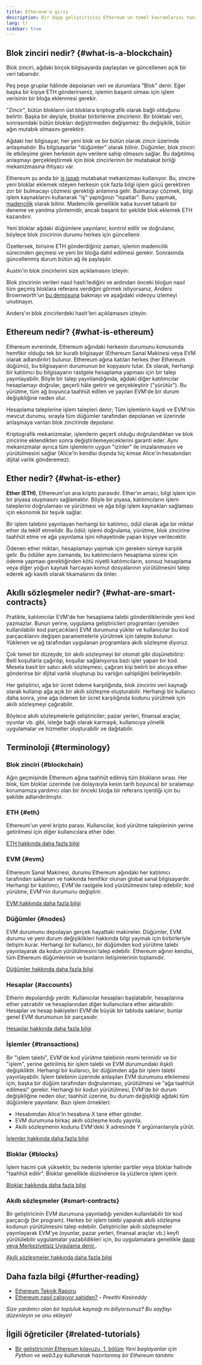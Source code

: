 ```yaml
---
title: Ethereum'a giriş
description: Bir dapp geliştiricisi Ethereum'un temel kavramlarını tanıtıyor.
lang: tr
sidebar: true
---
```


## Blok zinciri nedir? {#what-is-a-blockchain}

Blok zinciri, ağdaki birçok bilgisayarda paylaşılan ve güncellenen açık bir veri tabanıdır.

Peş peşe gruplar hâlinde depolanan veri ve durumlara "Blok" denir. Eğer başka bir kişiye ETH gönderirseniz, işlemin başarılı olması için işlem verisinin bir bloğa eklenmesi gerekir.

"Zincir", bütün blokların üst bloklara kriptografik olarak bağlı olduğunu belirtir. Başka bir deyişle, bloklar birbirlerine zincirlenir. Bir bloktaki veri, sonrasındaki bütün blokları değiştirmeden değişemez: Bu değişiklik, bütün ağın mutabık olmasını gerektirir.

Ağdaki her bilgisayar, her yeni blok ve bir bütün olarak zincir üzerinde anlaşmalıdır. Bu bilgisayarlar "düğümler" olarak bilinir. Düğümler, blok zinciri ile etkileşime giren herkesin aynı verilere sahip olmasını sağlar. Bu dağıtılmış anlaşmayı gerçekleştirmek için blok zincirlerinin bir mutabakat birliği mekanizmasına ihtiyacı var.

Ethereum şu anda bir [iş ispatı](/developers/docs/consensus-mechanisms/pow/) mutabakat mekanizması kullanıyor. Bu, zincire yeni bloklar eklemek isteyen herkesin çok fazla bilgi işlem gücü gerektiren zor bir bulmacayı çözmesi gerektiği anlamına gelir. Bulmacayı çözmek, bilgi işlem kaynaklarını kullanarak "iş" yaptığınızı "ispatlar". Bunu yapmak, [madencilik](/developers/docs/consensus-mechanisms/pow/mining/) olarak bilinir. Madencilik genellikle kaba kuvvet tabanlı bir deneme ve yanılma yöntemidir, ancak başarılı bir şekilde blok eklemek ETH kazandırır.

Yeni bloklar ağdaki düğümlere yayınlanır, kontrol edilir ve doğrulanır, böylece blok zincirinin durumu herkes için güncellenir.

Özetlersek, birisine ETH gönderdiğiniz zaman, işlemin madencilik sürecinden geçmesi ve yeni bir bloğa dahil edilmesi gerekir. Sonrasında güncellenmiş durum bütün ağ ile paylaşılır.

Austin'in blok zincirlerini size açıklamasını izleyin:

<YouTube id="zcX7OJ-L8XQ" />

Blok zincirinin verileri nasıl hash'lediğini ve ardından önceki bloğun nasıl tüm geçmiş bloklara referans verdiğini görmek istiyorsanız, Anders Brownworth'un [bu demosuna](https://andersbrownworth.com/blockchain/blockchain) bakmayı ve aşağıdaki videoyu izlemeyi unutmayın.

Anders'ın blok zincirlerdeki hash'leri açıklamasını izleyin:

<YouTube id="_160oMzblY8" />

## Ethereum nedir? {#what-is-ethereum}

Ethereum evreninde, Ethereum ağındaki herkesin durumunu konusunda hemfikir olduğu tek bir kurallı bilgisayar (Ethereum Sanal Makinesi veya EVM olarak adlandırılır) bulunur. Ethereum ağına katılan herkes (her Ethereum düğümü), bu bilgisayarın durumunun bir kopyasını tutar. Ek olarak, herhangi bir katılımcı bu bilgisayarın rastgele hesaplama yapması için bir talep yayınlayabilir. Böyle bir talep yayınlandığında, ağdaki diğer katılımcılar hesaplamayı doğrular, geçerli hâle getirir ve gerçekleştirir ("yürütür"). Bu yürütme, tüm ağ boyunca taahhüt edilen ve yayılan EVM'de bir durum değişikliğine neden olur.

Hesaplama taleplerine işlem talepleri denir; Tüm işlemlerin kaydı ve EVM'nin mevcut durumu, sırayla tüm düğümler tarafından depolanan ve üzerinde anlaşmaya varılan blok zincirinde depolanır.

Kriptografik mekanizmalar, işlemlerin geçerli olduğu doğrulandıktan ve blok zincirine eklendikten sonra değiştirilemeyeceklerini garanti eder. Aynı mekanizmalar ayrıca tüm işlemlerin uygun "izinler" ile imzalanmasını ve yürütülmesini sağlar (Alice'in kendisi dışında hiç kimse Alice'in hesabından dijital varlık gönderemez).

## Ether nedir? {#what-is-ether}

**Ether (ETH)**, Ethereum'un ana kripto parasıdır. Ether'ın amacı, bilgi işlem için bir piyasa oluşmasını sağlamaktır. Böyle bir piyasa, katılımcıların işlem taleplerini doğrulaması ve yürütmesi ve ağa bilgi işlem kaynakları sağlaması için ekonomik bir teşvik sağlar.

Bir işlem talebini yayınlayan herhangi bir katılımcı, ödül olarak ağa bir miktar ether da teklif etmelidir. Bu ödül; işlemi doğrulama, yürütme, blok zincirine taahhüt etme ve ağa yayınlama işini nihayetinde yapan kişiye verilecektir.

Ödenen ether miktarı, hesaplamayı yapmak için gereken süreye karşılık gelir. Bu ödüller aynı zamanda, bu katılımcıların hesaplama süresi için ödeme yapması gerektiğinden kötü niyetli katılımcıların, sonsuz hesaplama veya diğer yoğun kaynak harcayan komut dosyalarının yürütülmesini talep ederek ağı kasıtlı olarak tıkamalarını da önler.

## Akıllı sözleşmeler nedir? {#what-are-smart-contracts}

Pratikte, katılımcılar EVM'de her hesaplama talebi gönderdiklerinde yeni kod yazmazlar. Bunun yerine, uygulama geliştiricileri programları (yeniden kullanılabilir kod parçacıkları) EVM durumuna yükler ve kullanıcılar bu kod parçacıklarını değişen parametrelerle yürütmek için talepte bulunur. Yüklenen ve ağ tarafından uygulanan programlara akıllı sözleşme diyoruz.

Çok temel bir düzeyde, bir akıllı sözleşmeyi bir otomat gibi düşünebiliriz: Belli koşullarla çağırılıp, koşullar sağlanıyorsa bazı işler yapan bir kod. Mesela basit bir satıcı akıllı sözleşmesi, çağıran kişi belirli bir alıcıya ether gönderirse bir dijital varlık oluşturup bu varlığın sahipliğini belirleyebilir.

Her geliştirici, ağa bir ücret ödeme karşılığında, blok zincirini veri kaynağı olarak kullanıp ağa açık bir akıllı sözleşme oluşturabilir. Herhangi bir kullanıcı daha sonra, yine ağa ödenen bir ücret karşılığında kodunu yürütmek için akıllı sözleşmeyi çağırabilir.

Böylece akıllı sözleşmelerle geliştiriciler; pazar yerleri, finansal araçlar, oyunlar vb. gibi, isteğe bağlı olarak karmaşık, kullanıcıya yönelik uygulamalar ve hizmetler oluşturabilir ve dağıtabilir.

## Terminoloji {#terminology}

### Blok zinciri {#blockchain}

Ağın geçmişinde Ethereum ağına taahhüt edilmiş tüm blokların sırası. Her blok, tüm bloklar üzerinde (ve dolayısıyla kesin tarih boyunca) bir sıralamayı korumamıza yardımcı olan bir önceki bloğa bir referans içerdiği için bu şekilde adlandırılmıştır.

### ETH {#eth}

Ethereum'un yerel kripto parası. Kullanıcılar, kod yürütme taleplerinin yerine getirilmesi için diğer kullanıcılara ether öder.

[ETH hakkında daha fazla bilgi](/developers/docs/intro-to-ether/)

### EVM {#evm}

Ethereum Sanal Makinesi, durumu Ethereum ağındaki her katılımcı tarafından saklanan ve hakkında hemfikir olunan global sanal bilgisayardır. Herhangi bir katılımcı, EVM'de rastgele kod yürütülmesini talep edebilir; kod yürütme, EVM'nin durumunu değiştirir.

[EVM hakkında daha fazla bilgi](/developers/docs/evm/)

### Düğümler {#nodes}

EVM durumunu depolayan gerçek hayattaki makineler. Düğümler, EVM durumu ve yeni durum değişiklikleri hakkında bilgi yaymak için birbirleriyle iletişim kurar. Herhangi bir kullanıcı, bir düğümden kod yürütme talebi yayınlayarak da kodun yürütülmesini talep edebilir. Ethereum ağının kendisi, tüm Ethereum düğümlerinin ve bunların iletişimlerinin toplamıdır.

[Düğümler hakkında daha fazla bilgi](/developers/docs/nodes-and-clients/)

### Hesaplar {#accounts}

Etherin depolandığı yerdir. Kullanıcılar hesapları başlatabilir, hesaplarına ether yatırabilir ve hesaplarından diğer kullanıcılara ether aktarabilir. Hesaplar ve hesap bakiyeleri EVM'de büyük bir tabloda saklanır; bunlar genel EVM durumunun bir parçasıdır.

[Hesaplar hakkında daha fazla bilgi](/developers/docs/accounts/)

### İşlemler {#transactions}

Bir "işlem talebi", EVM'de kod yürütme talebinin resmi terimidir ve bir "işlem", yerine getirilmiş bir işlem talebi ve EVM durumundaki ilişkili değişikliktir. Herhangi bir kullanıcı, bir düğümden ağa bir işlem talebi yayınlayabilir. İşlem talebinin üzerinde anlaşılan EVM durumunu etkilemesi için, başka bir düğüm tarafından doğrulanması, yürütülmesi ve "ağa taahhüt edilmesi" gerekir. Herhangi bir kodun yürütülmesi, EVM'de bir durum değişikliğine neden olur; taahhüt üzerine, bu durum değişikliği ağdaki tüm düğümlere yayınlanır. Bazı işlem örnekleri:

- Hesabımdan Alice'in hesabına X tane ether gönder.
- EVM durumuna birkaç akıllı sözleşme kodu yayınla.
- Akıllı sözleşmenin kodunu EVM'deki X adresinde Y argümanlarıyla yürüt.

[İşlemler hakkında daha fazla bilgi](/developers/docs/transactions/)

### Bloklar {#blocks}

İşlem hacmi çok yüksektir, bu nedenle işlemler partiler veya bloklar halinde "taahhüt edilir". Bloklar genellikle düzinelerce ila yüzlerce işlem içerir.

[Bloklar hakkında daha fazla bilgi](/developers/docs/blocks/)

### Akıllı sözleşmeler {#smart-contracts}

Bir geliştiricinin EVM durumuna yayınladığı yeniden kullanılabilir bir kod parçacığı (bir program). Herkes bir işlem talebi yaparak akıllı sözleşme kodunun yürütülmesini talep edebilir. Geliştiriciler akıllı sözleşmeler yayınlayarak EVM'ye (oyunlar, pazar yerleri, finansal araçlar vb.) keyfi yürütülebilir uygulamalar yazabildikleri için, bu uygulamalara genellikle [dapp veya Merkeziyetsiz Uygulama denir.](/developers/docs/dapps/).

[Akıllı sözleşmeler hakkında daha fazla bilgi](/developers/docs/smart-contracts/)

## Daha fazla bilgi {#further-reading}

- [Ethereum Teknik Raporu](/whitepaper/)
- [Ethereum nasıl çalışıyor sahiden?](https://www.preethikasireddy.com/post/how-does-ethereum-work-anyway) - _Preethi Kasireddy_

_Size yardımcı olan bir topluluk kaynağı mı biliyorsunuz? Bu sayfayı düzenleyin ve onu ekleyin!_

## İlgili öğreticiler {#related-tutorials}

- [Bir geliştiricinin Ethereum kılavuzu, 1. bölüm](/developers/tutorials/a-developers-guide-to-ethereum-part-one/) _Yeni başlayanlar için Python ve web3.py kullanarak hazırlanmış bir Ethereum tanıtımı_
